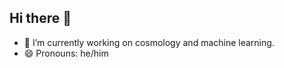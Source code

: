 ## Hi there 👋

<!--
**rtrotta/rtrotta** is a ✨ _special_ ✨ repository because its `README.md` (this file) appears on your GitHub profile.
-->

- 🔭 I’m currently working on cosmology and machine learning.
- 😄 Pronouns: he/him

